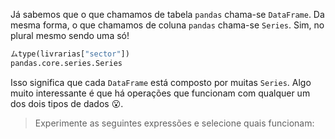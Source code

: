 Já sabemos que o que chamamos de tabela `pandas` chama-se `DataFrame`. Da mesma forma, o que chamamos de coluna `pandas` chama-se `Series`. Sim, no plural mesmo sendo uma só!

```python
ムtype(livrarias["sector"])
pandas.core.series.Series
```

Isso significa que cada `DataFrame` está composto por muitas `Series`. Algo muito interessante é que há operações que funcionam com qualquer um dos dois tipos de dados 😮.

> Experimente as seguintes expressões e selecione quais funcionam:
